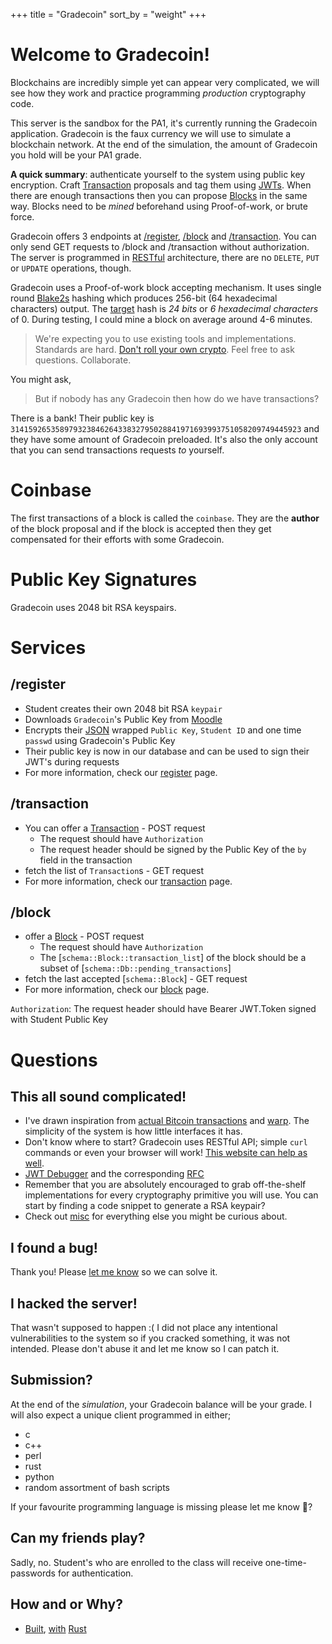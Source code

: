 +++
title = "Gradecoin"
sort_by = "weight"
+++

# Welcome to Gradecoin!

Blockchains are incredibly simple yet can appear very complicated, we will see how they work and practice programming _production_ cryptography code.

This server is the sandbox for the PA1, it's currently running the Gradecoin application. Gradecoin is the faux currency we will use to simulate a blockchain network. At the end of the simulation, the amount of Gradecoin you hold will be your PA1 grade.

**A quick summary**: authenticate yourself to the system using public key encryption.
Craft [Transaction](@/transaction_docs.md) proposals and tag them using [JWTs](@/JWT.md).
When there are enough transactions then you can propose [Blocks](@/block_docs.md) in the same way.
Blocks need to be _mined_ beforehand using Proof-of-work, or brute force.

Gradecoin offers 3 endpoints at [/register](/register), [/block](/block) and [/transaction](/transaction). You can only send GET requests to /block and /transaction without authorization.
The server is programmed in [RESTful](https://www.service-architecture.com/articles/web-services/representational_state_transfer_rest.html) architecture, there are no `DELETE`, `PUT` or `UPDATE` operations, though.

Gradecoin uses a Proof-of-work block accepting mechanism. It uses single round [Blake2s](https://www.blake2.net/) hashing which produces 256-bit (64 hexadecimal characters) output. The [target](https://wiki.bitcoinsv.io/index.php/Target) hash is _24 bits_ or _6 hexadecimal characters_ of 0. During testing, I could mine a block on average around 4-6 minutes.

> We're expecting you to use existing tools and implementations. Standards are hard. [Don't roll your own crypto](https://www.reddit.com/r/crypto/comments/2coqsy/dont_roll_your_own/). Feel free to ask questions. Collaborate.

You might ask,

> But if nobody has any Gradecoin then how do we have transactions?

There is a bank! Their public key is `31415926535897932384626433832795028841971693993751058209749445923` and they have some amount of Gradecoin preloaded. It's also the only account that you can send transactions requests _to_ yourself.

# Coinbase
The first transactions of a block is called the `coinbase`. They are the **author** of the block proposal and if the block is accepted then they get compensated for their efforts with some Gradecoin.

# Public Key Signatures
Gradecoin uses 2048 bit RSA keyspairs.

# Services
## /register
- Student creates their own 2048 bit RSA `keypair`
- Downloads `Gradecoin`'s Public Key from [Moodle](https://odtuclass.metu.edu.tr/my/)
- Encrypts their [JSON](https://www.json.org/json-en.html) wrapped `Public Key`, `Student ID` and one time `passwd` using Gradecoin's Public Key
- Their public key is now in our database and can be used to sign their JWT's during requests
- For more information, check our [register](@/register_docs.md) page.

## /transaction
- You can offer a [Transaction](@/transaction_docs.md) - POST request
    - The request should have `Authorization`
    - The request header should be signed by the Public Key of the `by` field in the transaction
- fetch the list of `Transaction`s - GET request
- For more information, check our [transaction](@/transaction_docs.md) page.


## /block
- offer a [Block](@/block_docs.md) - POST request
    - The request should have `Authorization`
    - The [`schema::Block::transaction_list`] of the block should be a subset of [`schema::Db::pending_transactions`]
- fetch the last accepted [`schema::Block`] - GET request
- For more information, check our [block](@/block_docs.md) page.

`Authorization`: The request header should have Bearer JWT.Token signed with Student Public Key

# Questions
## This all sound complicated!
- I've drawn inspiration from [actual Bitcoin transactions](https://explorer.bitcoin.com/btc) and [warp](https://github.com/seanmonstar/warp/blob/master/examples/todos.rs). The simplicity of the system is how little interfaces it has.
- Don't know where to start? Gradecoin uses RESTful API; simple `curl` commands or even your browser will work! [This website can help as well](https://curl.trillworks.com/).
- [JWT Debugger](https://jwt.io) and the corresponding [RFC](https://tools.ietf.org/html/rfc7519)
- Remember that you are absolutely encouraged to grab off-the-shelf implementations for every cryptography primitive you will use. You can start by finding a code snippet to generate a RSA keypair?
- Check out [misc](@/misc_docs.md) for everything else you might be curious about.

## I found a bug!
Thank you! Please [let me know](mailto:yigit@ceng.metu.edu.tr) so we can solve it.

## I hacked the server!
That wasn't supposed to happen :( I did not place any intentional vulnerabilities to the system so if you cracked something, it was not intended. Please don't abuse it and let me know so I can patch it.

## Submission?
At the end of the _simulation_, your Gradecoin balance will be your grade. I will also expect a unique client programmed in either;
- c
- c++
- perl
- rust
- python
- random assortment of bash scripts

If your favourite programming language is missing please let me know 🤷?

## Can my friends play?
Sadly, no. Student's who are enrolled to the class will receive one-time-passwords for authentication.

## How and or Why?
- [Built](https://xkcd.com/2314/), [with](https://lofi.cafe/) [Rust](https://xkcd.com/2418/)
